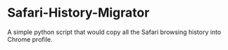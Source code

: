 # Safari-History-Migrator
A simple python script that would copy all the Safari browsing history into Chrome profile.
